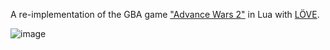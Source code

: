 A re-implementation of the GBA game ["Advance Wars 2"](https://en.wikipedia.org/wiki/Advance_Wars_2:_Black_Hole_Rising) in Lua with [LÖVE](https://love2d.org/).

![image](https://user-images.githubusercontent.com/5190547/209444519-6bd76756-8683-4376-97f9-5c7062469438.png)
